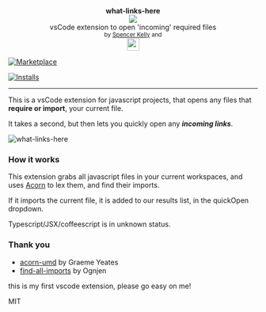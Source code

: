 <div align="center">
  <div><b>what-links-here</b></div>
  <img src="https://user-images.githubusercontent.com/399657/68222691-6597f180-ffb9-11e9-8a32-a7f38aa8bded.png"/>
  <div>vsCode extension to open 'incoming' required files</div>
  <div align="center">
    <sub>
      by
      <a href="https://github.com/spencermountain">Spencer Kelly</a> and
    </sub>
  </div>
  <img height="25px" src="https://user-images.githubusercontent.com/399657/68221862-17ceb980-ffb8-11e9-87d4-7b30b6488f16.png"/>
</div>

[![Marketplace](https://vsmarketplacebadge.apphb.com/version/spencermountain.what-links-here.svg)](https://marketplace.visualstudio.com/items/spencermountain.what-links-here)

[![Installs](https://vsmarketplacebadge.apphb.com/installs/spencermountain.what-links-here.svg)](https://marketplace.visualstudio.com/items/spencermountain.what-links-here)

---

This is a vsCode extension for javascript projects, that opens any files that **require or import**, your current file.

It takes a second, but then lets you quickly open any **_incoming links_**.

![what-links-here](https://user-images.githubusercontent.com/399657/78697674-2acf1800-78cf-11ea-8d7d-17f7b71b7f0a.gif)

### How it works

This extension grabs all javascript files in your current workspaces, and uses [Acorn](https://github.com/acornjs/acorn) to lex them, and find their imports.

If it imports the current file, it is added to our results list, in the quickOpen dropdown.

Typescript/JSX/coffeescript is in unknown status.

### Thank you

- [acorn-umd](https://github.com/megawac/acorn-umd) by Graeme Yeates
- [find-all-imports](https://github.com/oaprograms/vscode-extension-find-all-imports) by Ognjen

this is my first vscode extension, please go easy on me!

MIT

<!--
copy into plugins dir:
```
cp -r /Users/spencer/priv/dotfiles/mountain ~/.vscode/extensions
```
reload
-->
